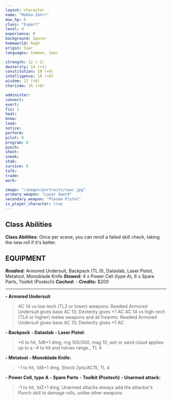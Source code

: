 ```yaml
---
layout: character
name: "Mekka Zohrr"
max_hp: 6
class: "Expert"
level: 4
experience: 0
background: Spacer
homeworld: Ragh
origin: Saar
languages: Common, Saar

strength: 12 (-1)
dexterity: 14 (+1)
constitution: 10 (+0)
intelligence: 10 (+0)
wisdom: 12 (+0)
charisma: 16 (+0)

administer:
connect:
exert:
fix: 1
heal:
know:
lead:
notice:
perform:
pilot: 0
program: 0
punch:
shoot:
sneak:
stab:
survive: 0
talk:
trade:
work:

image: "/images/portraits/saar.jpg"
primary_weapon: "Laser Sword"
secondary_weapon: "Plasma Pistol"
is_player_character: true
---
```




## Class Abilities
**Class Abilities:** Once per scene, you can reroll a failed skill check, taking the new roll if it's better.


## EQUIPMENT

***Readied:*** Armored Undersuit, Backpack (TL 0), Dataslab, Laser Pistol, Metatool, Monoblade Knife
***Stowed:*** 4 x Power Cell (type A), 6 x Spare Parts, Toolkit (Postech)
***Cached:*** -
***Credits:*** $200

---

**- Armored Undersuit**
>AC 14 vs low-tech (TL3 or lower) weapons: Readied Armored Undersuit gives base AC 13; Dexterity gives +1 AC
>AC 14 vs high-tech (TL4 or higher) melee weapons and all frearms: Readied Armored Undersuit gives base AC
>13; Dexterity gives +1 AC

**- Backpack**
**- Dataslab**
**- Laser Pistol:** 
>+0 to hit, 1d6+1 dmg, rng 100/300, mag 10, ash or sand cloud applies up to a -4 to hit and halves range., TL 4

**- Metatool**
**- Monoblade Knife:** 
>-1 to hit, 1d6+1 dmg, Shock 2pts/AC15, TL 4

**- Power Cell, type A**
**- Spare Parts**
**- Toolkit (Postech)**
**- Unarmed attack:** 
>-1 to hit, 1d2+1 dmg, Unarmed attacks always add the attacker’s Punch skill to damage rolls, unlike other weapons




